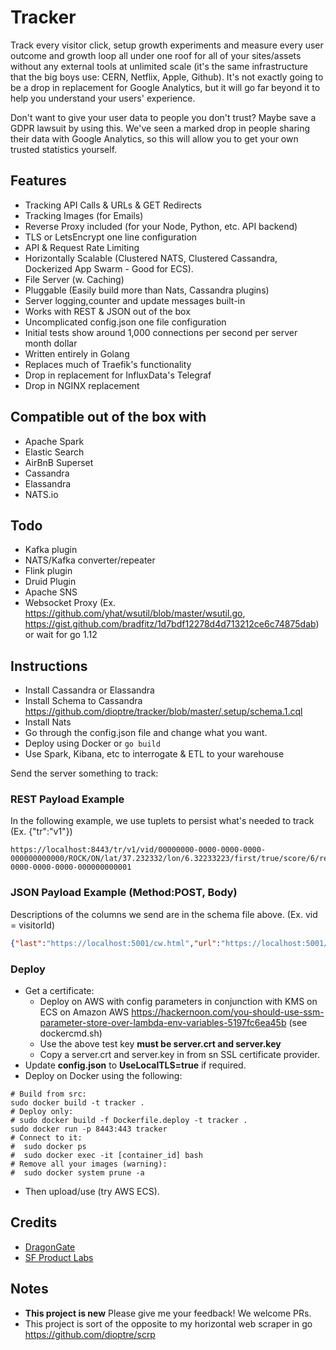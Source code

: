 # Tracker
Track every visitor click, setup growth experiments and measure every user outcome and growth loop all under one roof for all of your sites/assets without any external tools at unlimited scale (it's the same infrastructure that the big boys use: CERN, Netflix, Apple, Github). It's not exactly going to be a drop in replacement for Google Analytics, but it will go far beyond it to help you understand your users' experience. 

Don't want to give your user data to people you don't trust? Maybe save a GDPR lawsuit by using this. We've seen a marked drop in people sharing their data with Google Analytics, so this will allow you to get your own trusted statistics yourself.

## Features
* Tracking API Calls & URLs & GET Redirects
* Tracking Images (for Emails)
* Reverse Proxy included (for your Node, Python, etc. API backend)
* TLS or LetsEncrypt one line configuration
* API & Request Rate Limiting
* Horizontally Scalable (Clustered NATS, Clustered Cassandra, Dockerized App Swarm - Good for ECS).
* File Server (w. Caching)
* Pluggable (Easily build more than Nats, Cassandra plugins)
* Server logging,counter and update messages built-in
* Works with REST & JSON out of the box
* Uncomplicated config.json one file configuration
* Initial tests show around 1,000 connections per second per server month dollar
* Written entirely in Golang
* Replaces much of Traefik's functionality
* Drop in replacement for InfluxData's Telegraf
* Drop in NGINX replacement 

## Compatible out of the box with
* Apache Spark
* Elastic Search
* AirBnB Superset
* Cassandra
* Elassandra
* NATS.io

## Todo
* Kafka plugin
* NATS/Kafka converter/repeater
* Flink plugin
* Druid Plugin
* Apache SNS 
* Websocket Proxy (Ex. https://github.com/yhat/wsutil/blob/master/wsutil.go, https://gist.github.com/bradfitz/1d7bdf12278d4d713212ce6c74875dab) or wait for go 1.12

## Instructions

* Install Cassandra or Elassandra
* Install Schema to Cassandra https://github.com/dioptre/tracker/blob/master/.setup/schema.1.cql
* Install Nats
* Go through the config.json file and change what you want.
* Deploy using Docker or ```go build```
* Use Spark, Kibana, etc to interrogate & ETL to your warehouse

Send the server something to track:
### REST Payload Example
In the following example, we use tuplets to persist what's needed to track (Ex. {"tr":"v1"})
```
https://localhost:8443/tr/v1/vid/00000000-0000-0000-0000-000000000000/ROCK/ON/lat/37.232332/lon/6.32233223/first/true/score/6/ref/00000000-0000-0000-0000-000000000001
```
### JSON Payload Example (Method:POST, Body)
Descriptions of the columns we send are in the schema file above. (Ex. vid = visitorId)
```json
{"last":"https://localhost:5001/cw.html","url":"https://localhost:5001/cw.html","params":{"type":"a","aff":"Bespoke"},"created":1539102052702,"duration":34752,"vid":"3d0be300-cbd2-11e8-aa59-ffd128a54d91","first":"false","sid":"3d0be301-cbd2-11e8-aa59-ffd128a54d91","tz":"America/Los_Angeles","device":"Linux","os":"Linux","sink":"cw$","score":1,"eid":"cw-a","uid":"admin"}
```

### Deploy
* Get a certificate:
    * Deploy on AWS with config parameters in conjunction with KMS on ECS on Amazon AWS https://hackernoon.com/you-should-use-ssm-parameter-store-over-lambda-env-variables-5197fc6ea45b (see dockercmd.sh)
    * Use the above test key **must be server.crt and server.key**
    * Copy a server.crt and server.key in from sn SSL certificate provider.
* Update **config.json** to **UseLocalTLS=true** if required.
* Deploy on Docker using the following:
```
# Build from src:
sudo docker build -t tracker .
# Deploy only:
# sudo docker build -f Dockerfile.deploy -t tracker .
sudo docker run -p 8443:443 tracker
# Connect to it:
#  sudo docker ps
#  sudo docker exec -it [container_id] bash
# Remove all your images (warning):
#  sudo docker system prune -a
```
* Then upload/use (try AWS ECS).

## Credits
* [DragonGate](https://github.com/dioptre/DragonGate)
* [SF Product Labs](https://sfproductlabs.com)

## Notes
* **This project is new** Please give me your feedback! We welcome PRs.
* This project is sort of the opposite to my horizontal web scraper in go https://github.com/dioptre/scrp

